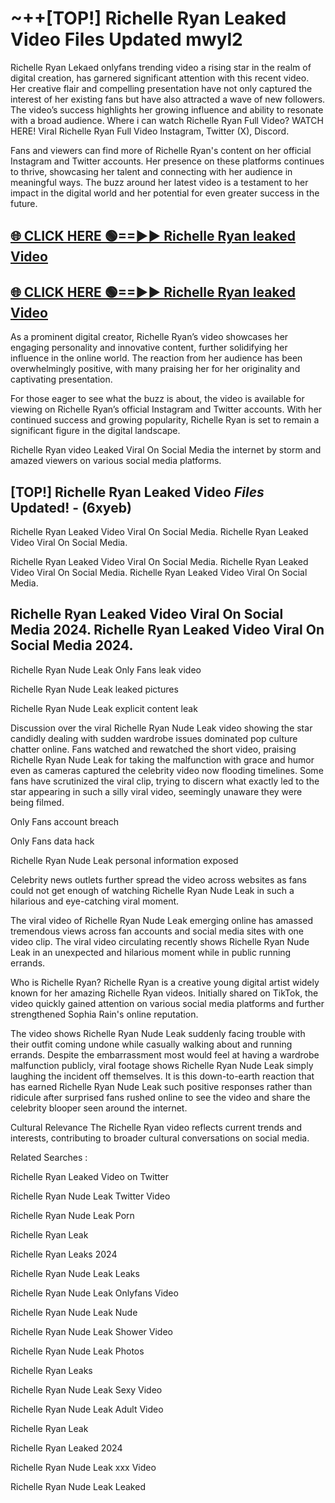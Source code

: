 # ~++[TOP!] Richelle Ryan Leaked Video Files Updated mwyl2

 Richelle Ryan Lekaed onlyfans trending video a rising star in the realm of digital creation, has garnered significant attention with this recent video. Her creative flair and compelling presentation have not only captured the interest of her existing fans but have also attracted a wave of new followers. The video’s success highlights her growing influence and ability to resonate with a broad audience.
Where i can watch  Richelle Ryan Full Video? WATCH HERE! Viral  Richelle Ryan Full Video Instagram, Twitter (X), Discord.


Fans and viewers can find more of  Richelle Ryan's content on her official Instagram and Twitter accounts. Her presence on these platforms continues to thrive, showcasing her talent and connecting with her audience in meaningful ways. The buzz around her latest video is a testament to her impact in the digital world and her potential for even greater success in the future.


## [🌐 CLICK HERE 🟢==►►  Richelle Ryan leaked Video ](https://onlyclips.site?title=Richelle_Ryan&ref=git)

## [🌐 CLICK HERE 🟢==►►  Richelle Ryan leaked Video ](https://onlyclips.site?title=Richelle_Ryan&ref=git)


As a prominent digital creator,  Richelle Ryan’s video showcases her engaging personality and innovative content, further solidifying her influence in the online world. The reaction from her audience has been overwhelmingly positive, with many praising her for her originality and captivating presentation.

For those eager to see what the buzz is about, the video is available for viewing on  Richelle Ryan’s official Instagram and Twitter accounts. With her continued success and growing popularity,  Richelle Ryan is set to remain a significant figure in the digital landscape.


  Richelle Ryan video Leaked Viral On Social Media the internet by storm and amazed viewers on various social media platforms.


## [TOP!]  Richelle Ryan Leaked Video *Files* Updated! - (6xyeb) 

 Richelle Ryan Leaked Video Viral On Social Media. Richelle Ryan Leaked Video Viral On Social Media.

 Richelle Ryan Leaked Video Viral On Social Media. Richelle Ryan Leaked Video Viral On Social Media. Richelle Ryan Leaked Video Viral On Social Media.


##  Richelle Ryan Leaked Video Viral On Social Media 2024. Richelle Ryan Leaked Video Viral On Social Media 2024.
 Richelle Ryan Nude Leak Only Fans leak video

 Richelle Ryan Nude Leak leaked pictures

 Richelle Ryan Nude Leak explicit content leak

Discussion over the viral  Richelle Ryan Nude Leak video showing the star candidly dealing with sudden wardrobe issues dominated pop culture chatter online. Fans watched and rewatched the short video, praising  Richelle Ryan Nude Leak for taking the malfunction with grace and humor even as cameras captured the celebrity video now flooding timelines. Some fans have scrutinized the viral clip, trying to discern what exactly led to the star appearing in such a silly viral video, seemingly unaware they were being filmed.


Only Fans account breach

Only Fans data hack

 Richelle Ryan Nude Leak personal information exposed

Celebrity news outlets further spread the video across websites as fans could not get enough of watching  Richelle Ryan Nude Leak in such a hilarious and eye-catching viral moment.


The viral video of  Richelle Ryan Nude Leak emerging online has amassed tremendous views across fan accounts and social media sites with one video clip. The viral video circulating recently shows  Richelle Ryan Nude Leak in an unexpected and hilarious moment while in public running errands.


Who is  Richelle Ryan?  Richelle Ryan is a creative young digital artist widely known for her amazing  Richelle Ryan videos. Initially shared on TikTok, the video quickly gained attention on various social media platforms and further strengthened Sophia Rain's online reputation.

The video shows  Richelle Ryan Nude Leak suddenly facing trouble with their outfit coming undone while casually walking about and running errands. Despite the embarrassment most would feel at having a wardrobe malfunction publicly, viral footage shows  Richelle Ryan Nude Leak simply laughing the incident off themselves. It is this down-to-earth reaction that has earned  Richelle Ryan Nude Leak such positive responses rather than ridicule after surprised fans rushed online to see the video and share the celebrity blooper seen around the internet.

Cultural Relevance The  Richelle Ryan video reflects current trends and interests, contributing to broader cultural conversations on social media.

Related Searches :

 Richelle Ryan Leaked Video on Twitter

 Richelle Ryan Nude Leak Twitter Video

 Richelle Ryan Nude Leak Porn

 Richelle Ryan Leak 

 Richelle Ryan Leaks 2024

 Richelle Ryan Nude Leak Leaks

 Richelle Ryan Nude Leak Onlyfans Video

 Richelle Ryan Nude Leak Nude

 Richelle Ryan Nude Leak Shower Video

 Richelle Ryan Nude Leak Photos

 Richelle Ryan Leaks

 Richelle Ryan Nude Leak Sexy Video

 Richelle Ryan Nude Leak Adult Video

 Richelle Ryan Leak

 Richelle Ryan Leaked 2024

 Richelle Ryan Nude Leak xxx Video

 Richelle Ryan Nude Leak Leaked